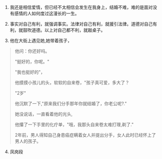 1.  我还是相信爱情，但已经不太相信会发生在我身上，结婚不难，难的是面对没有感情的人如何度过这漫长的一生。

2.  事实对自己有利，就强调事实。法律对自己有利，就援引法律。道德对自己有利，就鼓吹道德。以上对自己都不利，就敲桌子。

3.  他在大街上遇见她,她带着孩子，

> 他问：你还好吗。
>
> "挺好的，你呢。"
>
> "我也挺好的"，
>
> 他摸摸小孩儿的头，软软的自来卷，"孩子真可爱，多大了？
>
> "2岁"
>
> 他沉默了一下,"原来我们分手那年你就结婚了，你老公呢?."
>
> 她没说话，一直看着他的光头,
>
> 他攥了一下手里的化疗单，"哦，我那头自来卷太难打理,剃了."
>
> 2年前，男人得知自己身患癌症瞒着女人并提出分手，女人此时已经怀上了男人的孩子。

4.  凤岗段
